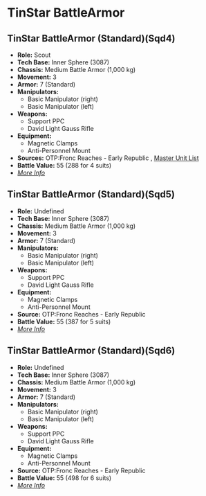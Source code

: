 # TinStar BattleArmor 

## TinStar BattleArmor (Standard)(Sqd4) 

- **Role:** Scout 
- **Tech Base:** Inner Sphere (3087) 
- **Chassis:** Medium Battle Armor (1,000 kg) 
- **Movement:** 3 
- **Armor:** 7 (Standard) 
- **Manipulators:** 
  - Basic Manipulator (right) 
  - Basic Manipulator (left) 
- **Weapons:** 
  - Support PPC 
  - David Light Gauss Rifle 
- **Equipment:** 
  - Magnetic Clamps 
  - Anti-Personnel Mount 
- **Sources:** OTP:Fronc Reaches - Early Republic , [Master Unit List](http://masterunitlist.info/Unit/Details/7700) 
- **Battle Value:** 55 (288 for 4 suits) 
- [*More Info*](tinstar_battlearmor/tinstar_battlearmor_standardsqd4.md) 

## TinStar BattleArmor (Standard)(Sqd5) 

- **Role:** Undefined 
- **Tech Base:** Inner Sphere (3087) 
- **Chassis:** Medium Battle Armor (1,000 kg) 
- **Movement:** 3 
- **Armor:** 7 (Standard) 
- **Manipulators:** 
  - Basic Manipulator (right) 
  - Basic Manipulator (left) 
- **Weapons:** 
  - Support PPC 
  - David Light Gauss Rifle 
- **Equipment:** 
  - Magnetic Clamps 
  - Anti-Personnel Mount 
- **Source:** OTP:Fronc Reaches - Early Republic 
- **Battle Value:** 55 (387 for 5 suits) 
- [*More Info*](tinstar_battlearmor/tinstar_battlearmor_standardsqd5.md) 

## TinStar BattleArmor (Standard)(Sqd6) 

- **Role:** Undefined 
- **Tech Base:** Inner Sphere (3087) 
- **Chassis:** Medium Battle Armor (1,000 kg) 
- **Movement:** 3 
- **Armor:** 7 (Standard) 
- **Manipulators:** 
  - Basic Manipulator (right) 
  - Basic Manipulator (left) 
- **Weapons:** 
  - Support PPC 
  - David Light Gauss Rifle 
- **Equipment:** 
  - Magnetic Clamps 
  - Anti-Personnel Mount 
- **Source:** OTP:Fronc Reaches - Early Republic 
- **Battle Value:** 55 (498 for 6 suits) 
- [*More Info*](tinstar_battlearmor/tinstar_battlearmor_standardsqd6.md) 

